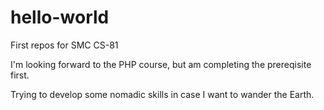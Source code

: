 # hello-world
First repos for SMC CS-81

I'm looking forward to the PHP course, but am completing the prereqisite first.

Trying to develop some nomadic skills in case I want to wander the Earth.
